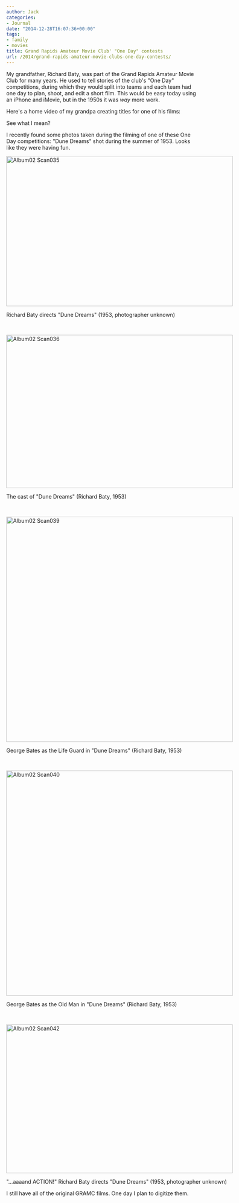 ```yaml
---
author: Jack
categories:
- Journal
date: "2014-12-28T16:07:36+00:00"
tags:
- family
- movies
title: Grand Rapids Amateur Movie Club' "One Day" contests
url: /2014/grand-rapids-amateur-movie-clubs-one-day-contests/
---
```


My grandfather, Richard Baty, was part of the Grand Rapids Amateur Movie Club for many years. He used to tell stories of the club's "One Day" competitions, during which they would split into teams and each team had one day to plan, shoot, and edit a short film. This would be easy today using an iPhone and iMovie, but in the 1950s it was _way_ more work.

Here's a home video of my grandpa creating titles for one of his films:

<span class="embed-youtube" style="text-align:center; display: block;"></span>

See what I mean?

I recently found some photos taken during the filming of one of these One Day competitions: "Dune Dreams" shot during the summer of 1953. Looks like they were having fun.

<div style="width: 610px" class="wp-caption alignnone">
  <img title="Album02-Scan035.jpg" src="/img/2014/12/Album02-Scan035.jpg" alt="Album02 Scan035" width="600" height="398" border="0" />
  
  <p class="wp-caption-text">
    Richard Baty directs "Dune Dreams" (1953, photographer unknown)
  </p>
</div>

&nbsp;

<div style="width: 610px" class="wp-caption alignnone">
  <img title="Album02-Scan036.jpg" src="/img/2014/12/Album02-Scan036.jpg" alt="Album02 Scan036" width="600" height="406" border="0" />
  
  <p class="wp-caption-text">
    The cast of "Dune Dreams" (Richard Baty, 1953)
  </p>
</div>

&nbsp;

<div style="width: 610px" class="wp-caption alignnone">
  <img title="Album02-Scan039.jpg" src="/img/2014/12/Album02-Scan039.jpg" alt="Album02 Scan039" width="600" height="597" border="0" />
  
  <p class="wp-caption-text">
    George Bates as the Life Guard in "Dune Dreams" (Richard Baty, 1953)
  </p>
</div>

&nbsp;

<div style="width: 610px" class="wp-caption alignnone">
  <img title="Album02-Scan040.jpg" src="/img/2014/12/Album02-Scan040.jpg" alt="Album02 Scan040" width="600" height="597" border="0" />
  
  <p class="wp-caption-text">
    George Bates as the Old Man in "Dune Dreams" (Richard Baty, 1953)
  </p>
</div>

&nbsp;

<div style="width: 610px" class="wp-caption alignnone">
  <img title="Album02-Scan042.jpg" src="/img/2014/12/Album02-Scan042.jpg" alt="Album02 Scan042" width="600" height="394" border="0" />
  
  <p class="wp-caption-text">
    "&#8230;aaaand ACTION!" Richard Baty directs "Dune Dreams" (1953, photographer unknown)
  </p>
</div>

I still have all of the original GRAMC films. One day I plan to digitize them.

&nbsp;